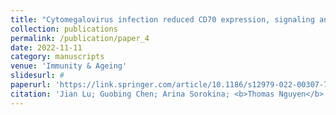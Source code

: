 ```yaml
---
title: "Cytomegalovirus infection reduced CD70 expression, signaling and expansion of viral specific memory CD8+ T cells in healthy human adults"
collection: publications
permalink: /publication/paper_4
date: 2022-11-11
category: manuscripts
venue: 'Immunity & Ageing'
slidesurl: #
paperurl: 'https://link.springer.com/article/10.1186/s12979-022-00307-7'
citation: 'Jian Lu; Guobing Chen; Arina Sorokina; <b>Thomas Nguyen</b>; Tonya Wallace; Cuong Nguyen; Christopher Dunn; Stephanie Wang; Samantha Ellis; Guixin Shi; Julia McKelvey; Alexi Sharov; Yu-Tsueng Liu; Jonathan Schneck; Nan-ping Weng'
---
```

